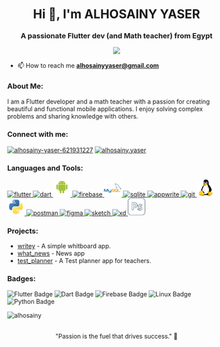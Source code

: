 <h1 align="center">Hi 👋, I'm ALHOSAINY YASER</h1>
<h3 align="center">A passionate Flutter dev (and Math teacher) from Egypt</h3>

<p align="center"> <img src="https://komarev.com/ghpvc/?username=alhosainy&label=Profile%20views&color=4010B0" height="35" /> </p>

- 📫 How to reach me **<alhosainyyaser@gmail.com>**

<h3 align="left">About Me:</h3>
<p align="left">
I am a Flutter developer and a math teacher with a passion for creating beautiful and functional mobile applications. I enjoy solving complex problems and sharing knowledge with others.
</p>

<h3 align="left">Connect with me:</h3>
<p align="left">
<a href="https://linkedin.com/in/alhosainy-yaser-621931227" target="blank"><img align="center" src="https://raw.githubusercontent.com/rahuldkjain/github-profile-readme-generator/master/src/images/icons/Social/linked-in-alt.svg" alt="alhosainy-yaser-621931227" height="30" width="40" /></a>
<a href="https://fb.com/alhosainy yaser" target="blank"><img align="center" src="https://raw.githubusercontent.com/rahuldkjain/github-profile-readme-generator/master/src/images/icons/Social/facebook.svg" alt="alhosainy.yaser" height="30" width="40" /></a>
</p>

<h3 align="left">Languages and Tools:</h3>
<p align="left">
    <a href="https://flutter.dev" target="_blank" rel="noreferrer">
        <img src="https://www.vectorlogo.zone/logos/flutterio/flutterio-icon.svg" alt="flutter" width="40" height="40"/>
    </a>
    <a href="https://dart.dev" target="_blank" rel="noreferrer">
        <img src="https://www.vectorlogo.zone/logos/dartlang/dartlang-icon.svg" alt="dart" width="40" height="40"/>
    </a>
    <a href="https://developer.android.com" target="_blank" rel="noreferrer">
        <img src="https://raw.githubusercontent.com/devicons/devicon/master/icons/android/android-original-wordmark.svg" alt="android" width="40" height="40"/>
    </a>
    <a href="https://firebase.google.com/" target="_blank" rel="noreferrer">
        <img src="https://www.vectorlogo.zone/logos/firebase/firebase-icon.svg" alt="firebase" width="40" height="40"/>
    </a>
    <a href="https://www.mysql.com/" target="_blank" rel="noreferrer">
        <img src="https://raw.githubusercontent.com/devicons/devicon/master/icons/mysql/mysql-original-wordmark.svg" alt="mysql" width="40" height="40"/>
    </a>
    <a href="https://www.sqlite.org/" target="_blank" rel="noreferrer">
        <img src="https://www.vectorlogo.zone/logos/sqlite/sqlite-icon.svg" alt="sqlite" width="40" height="40"/>
    </a>
    <a href="https://appwrite.io" target="_blank" rel="noreferrer">
        <img src="https://www.vectorlogo.zone/logos/appwriteio/appwriteio-icon.svg" alt="appwrite" width="40" height="40"/>
    </a>
    <a href="https://git-scm.com/" target="_blank" rel="noreferrer">
        <img src="https://www.vectorlogo.zone/logos/git-scm/git-scm-icon.svg" alt="git" width="40" height="40"/>
    </a>
    <a href="https://www.linux.org/" target="_blank" rel="noreferrer">
        <img src="https://raw.githubusercontent.com/devicons/devicon/master/icons/linux/linux-original.svg" alt="linux" width="40" height="40"/>
    </a>
    <a href="https://www.python.org" target="_blank" rel="noreferrer">
        <img src="https://raw.githubusercontent.com/devicons/devicon/master/icons/python/python-original.svg" alt="python" width="40" height="40"/>
    </a>
    <a href="https://postman.com" target="_blank" rel="noreferrer">
        <img src="https://www.vectorlogo.zone/logos/getpostman/getpostman-icon.svg" alt="postman" width="40" height="40"/>
    </a>
    <a href="https://www.figma.com/" target="_blank" rel="noreferrer">
        <img src="https://www.vectorlogo.zone/logos/figma/figma-icon.svg" alt="figma" width="40" height="40"/>
    </a>
    <a href="https://www.sketch.com/" target="_blank" rel="noreferrer">
        <img src="https://www.vectorlogo.zone/logos/sketchapp/sketchapp-icon.svg" alt="sketch" width="40" height="40"/>
    </a>
    <a href="https://www.adobe.com/products/xd.html" target="_blank" rel="noreferrer">
        <img src="https://cdn.worldvectorlogo.com/logos/adobe-xd-2.svg" alt="xd" width="40" height="40"/>
    </a>
    <a href="https://www.photoshop.com/en" target="_blank" rel="noreferrer">
        <img src="https://raw.githubusercontent.com/devicons/devicon/master/icons/photoshop/photoshop-line.svg" alt="photoshop" width="40" height="40"/>
    </a>
</p>

<h3 align="left">Projects:</h3>
<ul>
    <li><a href="https://github.com/alhosainy/writey" target="_blank">writey</a> - A simple whitboard app.</li>
    <li><a href="https://github.com/alhosainy/what_news" target="_blank">what_news</a> - News app</li>
    <li><a href="https://github.com/alhosainy/test_planner" target="_blank">test_planner</a> - A Test planner app for teachers.</li>
</ul>

<h3 align="left">Badges:</h3>
<p align="left">
    <img src="https://img.shields.io/badge/Flutter-02569B?style=for-the-badge&logo=flutter&logoColor=white" alt="Flutter Badge" />
    <img src="https://img.shields.io/badge/Dart-0175C2?style=for-the-badge&logo=dart&logoColor=white" alt="Dart Badge" />
    <img src="https://img.shields.io/badge/Firebase-FFCA28?style=for-the-badge&logo=firebase&logoColor=black" alt="Firebase Badge" />
    <img src="https://img.shields.io/badge/Linux-FCC624?style=for-the-badge&logo=linux&logoColor=black" alt="Linux Badge" />
    <img src="https://img.shields.io/badge/Python-3776AB?style=for-the-badge&logo=python&logoColor=white" alt="Python Badge" />
</p>

<p><img align="center" src="https://github-readme-stats.vercel.app/api/top-langs?username=alhosainy&show_icons=true&locale=en&layout=compact&theme=codeSTACKr" alt="alhosainy" /></p>


<p align="center">
    <br>
    "Passion is the fuel that drives success." 🚀
</p>
